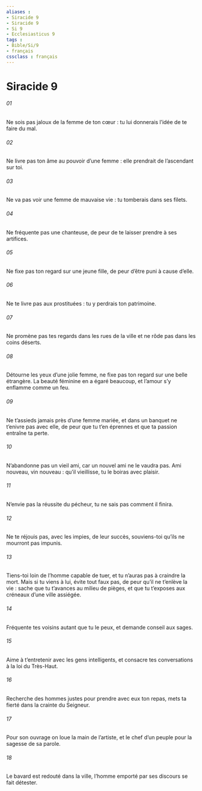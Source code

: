 ```yaml
---
aliases : 
- Siracide 9
- Siracide 9
- Si 9
- Ecclesiasticus 9
tags : 
- Bible/Si/9
- français
cssclass : français
---
```


# Siracide 9

###### 01
Ne sois pas jaloux de la femme de ton cœur :
tu lui donnerais l’idée de te faire du mal.
###### 02
Ne livre pas ton âme au pouvoir d’une femme :
elle prendrait de l’ascendant sur toi.
###### 03
Ne va pas voir une femme de mauvaise vie :
tu tomberais dans ses filets.
###### 04
Ne fréquente pas une chanteuse,
de peur de te laisser prendre à ses artifices.
###### 05
Ne fixe pas ton regard sur une jeune fille,
de peur d’être puni à cause d’elle.
###### 06
Ne te livre pas aux prostituées :
tu y perdrais ton patrimoine.
###### 07
Ne promène pas tes regards dans les rues de la ville
et ne rôde pas dans les coins déserts.
###### 08
Détourne les yeux d’une jolie femme,
ne fixe pas ton regard sur une belle étrangère.
La beauté féminine en a égaré beaucoup,
et l’amour s’y enflamme comme un feu.
###### 09
Ne t’assieds jamais près d’une femme mariée,
et dans un banquet ne t’enivre pas avec elle,
de peur que tu t’en éprennes
et que ta passion entraîne ta perte.
###### 10
N’abandonne pas un vieil ami,
car un nouvel ami ne le vaudra pas.
Ami nouveau, vin nouveau :
qu’il vieillisse, tu le boiras avec plaisir.
###### 11
N’envie pas la réussite du pécheur,
tu ne sais pas comment il finira.
###### 12
Ne te réjouis pas, avec les impies, de leur succès,
souviens-toi qu’ils ne mourront pas impunis.
###### 13
Tiens-toi loin de l’homme capable de tuer,
et tu n’auras pas à craindre la mort.
Mais si tu viens à lui, évite tout faux pas,
de peur qu’il ne t’enlève la vie :
sache que tu t’avances au milieu de pièges,
et que tu t’exposes aux créneaux d’une ville assiégée.
###### 14
Fréquente tes voisins autant que tu le peux,
et demande conseil aux sages.
###### 15
Aime à t’entretenir avec les gens intelligents,
et consacre tes conversations à la loi du Très-Haut.
###### 16
Recherche des hommes justes pour prendre avec eux ton repas,
mets ta fierté dans la crainte du Seigneur.
###### 17
Pour son ouvrage on loue la main de l’artiste,
et le chef d’un peuple pour la sagesse de sa parole.
###### 18
Le bavard est redouté dans la ville,
l’homme emporté par ses discours se fait détester.
